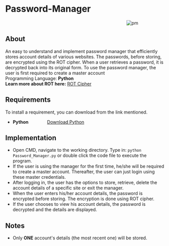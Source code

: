 # Password-Manager
&nbsp;&nbsp;&nbsp;&nbsp;&nbsp;&nbsp;&nbsp;&nbsp;&nbsp;&nbsp;&nbsp;&nbsp;&nbsp;&nbsp;&nbsp;&nbsp;&nbsp;&nbsp;&nbsp;&nbsp;&nbsp;&nbsp;&nbsp;&nbsp;&nbsp;&nbsp;&nbsp;&nbsp;&nbsp;&nbsp;&nbsp;&nbsp;&nbsp;&nbsp;&nbsp;&nbsp;&nbsp;&nbsp;&nbsp;&nbsp;&nbsp;&nbsp;&nbsp;&nbsp;&nbsp;&nbsp;&nbsp;&nbsp;&nbsp;&nbsp;&nbsp;&nbsp;&nbsp;&nbsp;&nbsp;&nbsp;&nbsp;&nbsp;&nbsp;&nbsp;&nbsp;&nbsp;&nbsp;&nbsp;&nbsp;&nbsp;&nbsp;&nbsp;&nbsp;&nbsp;&nbsp;&nbsp;&nbsp;&nbsp;&nbsp;&nbsp;&nbsp;&nbsp;&nbsp;&nbsp;&nbsp;&nbsp;&nbsp;&nbsp;&nbsp;&nbsp;&nbsp;&nbsp;&nbsp;&nbsp;&nbsp;&nbsp;&nbsp;&nbsp;&nbsp;&nbsp;&nbsp;![pm](https://user-images.githubusercontent.com/68439180/89103017-7b5d0a80-d3c3-11ea-8a86-a4309d1c3fa8.gif)


## About 
An easy to understand and implement password manager that efficiently stores account details of various websites. The passwords, before storing, are encrypted using the ROT cipher. When a user retrieves a password, it is decrypted back into its original form.
To use the password manager, the user is first required to create a master account<br>
Programming Language: **Python** <br>
**Learn more about ROT here:** [ROT Cipher](https://www.dcode.fr/rot-cipher)
## Requirements 
To install a requirement, you can download from the link mentioned.
- **Python**            &nbsp;&nbsp;&nbsp;&nbsp;&nbsp;&nbsp;&nbsp;&nbsp;&nbsp;&nbsp;&nbsp;&nbsp;&nbsp;&nbsp;[Download Python](https://www.python.org/downloads/)

## Implementation 
- Open CMD, navigate to the working directory. Type in:  ```python Password_Manager.py``` or double click the code file to execute the program.
- If the user is using the manager for the first time, he/she will be required to create a master account. Thereafter, the user can just login using these master credentials.
- After logging in, the user has the options to store, retrieve, delete the account details of a specific site or exit the manager.
- When the user enters his/her account details, the password is encrypted before storing. The encryption is done using ROT cipher.
- If the user chooses to view his account details, the password is decrypted and the details are displayed.

## Notes 
- Only **ONE** account's details (the most recent one) will be stored.

